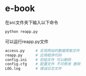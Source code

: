 # e-book
在src文件夹下输入以下命令
```python
python reapp.py
```
可以运行reapp.py文件
```python
access.py     # 实现网站的数据爬取文件
reapp.py      # 应用程序代码
config.ini    # 初始文件 可以删除
config.cfg    # 配置文件 不可修改 删除
LOG.log       # 错误日志文件
```
